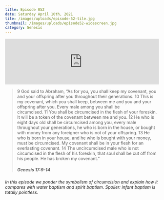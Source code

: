 ```yaml
---
title: Episode 052
date: Saturday April 10th, 2021
tile: /images/uploads/episode-52-tile.jpg
thumbnail: /images/uploads/episode52-widescreen.jpg
category: Genesis
---
```

<iframe title="0052 - Shadows of the coming Messiah" allowtransparency="true" height="150" width="100%" style="border: none; min-width: min(100%, 430px);" scrolling="no" data-name="pb-iframe-player" src="https://www.podbean.com/player-v2/?i=4a2kt-1003f9d-pb&from=pb6admin&download=1&share=1&download=1&rtl=0&fonts=Arial&skin=1&btn-skin=7"></iframe>

<!--StartFragment-->

> 9 God said to Abraham, “As for you, you shall keep my covenant, you and your offspring after you throughout their generations. 10 This is my covenant, which you shall keep, between me and you and your offspring after you. Every male among you shall be circumcised. 11 You shall be circumcised in the flesh of your foreskin. It will be a token of the covenant between me and you. 12 He who is eight days old shall be circumcised among you, every male throughout your generations, he who is born in the house, or bought with money from any foreigner who is not of your offspring. 13 He who is born in your house, and he who is bought with your money, must be circumcised. My covenant shall be in your flesh for an everlasting covenant. 14 The uncircumcised male who is not circumcised in the flesh of his foreskin, that soul shall be cut off from his people. He has broken my covenant.”
>
> ##### Genesis 17:9-14

<!--EndFragment-->

*In this episode we ponder the symbolism of circumcision and explain how it compares with water baptism and spirit baptism.   Spoiler:  infant baptism is totally pointless.*